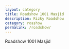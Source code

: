 ```yaml
---
layout: category
title: Roadshow 1001 Masjid
description: Rizky Roadshow
category: roashow
permalink: /roadshow/
---
```

Roadshow 1001 Masjid
